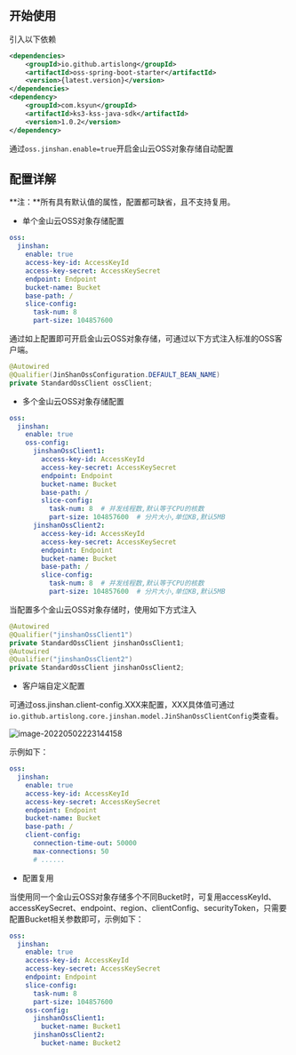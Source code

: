 ## 开始使用

引入以下依赖

```xml
<dependencies>
	<groupId>io.github.artislong</groupId>
    <artifactId>oss-spring-boot-starter</artifactId>
    <version>{latest.version}</version>
</dependencies>
<dependency>
    <groupId>com.ksyun</groupId>
    <artifactId>ks3-kss-java-sdk</artifactId>
    <version>1.0.2</version>
</dependency>
```

通过`oss.jinshan.enable=true`开启金山云OSS对象存储自动配置

## 配置详解

**注：**所有具有默认值的属性，配置都可缺省，且不支持复用。

- 单个金山云OSS对象存储配置

```yaml
oss:
  jinshan:
    enable: true
    access-key-id: AccessKeyId
    access-key-secret: AccessKeySecret
    endpoint: Endpoint
    bucket-name: Bucket
    base-path: /
    slice-config:
      task-num: 8
      part-size: 104857600
```

通过如上配置即可开启金山云OSS对象存储，可通过以下方式注入标准的OSS客户端。

```java
@Autowired
@Qualifier(JinShanOssConfiguration.DEFAULT_BEAN_NAME)
private StandardOssClient ossClient;
```

- 多个金山云OSS对象存储配置

```yaml
oss:
  jinshan:
    enable: true
    oss-config:
      jinshanOssClient1:
        access-key-id: AccessKeyId
    	access-key-secret: AccessKeySecret
    	endpoint: Endpoint
    	bucket-name: Bucket
	    base-path: /
        slice-config:
          task-num: 8  # 并发线程数,默认等于CPU的核数
          part-size: 104857600  # 分片大小,单位KB,默认5MB
      jinshanOssClient2:
        access-key-id: AccessKeyId
    	access-key-secret: AccessKeySecret
    	endpoint: Endpoint
    	bucket-name: Bucket
	    base-path: /
        slice-config:
          task-num: 8  # 并发线程数,默认等于CPU的核数
          part-size: 104857600  # 分片大小,单位KB,默认5MB
```

当配置多个金山云OSS对象存储时，使用如下方式注入

```java
@Autowired
@Qualifier("jinshanOssClient1")
private StandardOssClient jinshanOssClient1;
@Autowired
@Qualifier("jinshanOssClient2")
private StandardOssClient jinshanOssClient2;
```

- 客户端自定义配置

可通过oss.jinshan.client-config.XXX来配置，XXX具体值可通过`io.github.artislong.core.jinshan.model.JinShanOssClientConfig`类查看。

![image-20220502223144158](C:\Users\15221\AppData\Roaming\Typora\typora-user-images\image-20220502223144158.png)

示例如下：

```yaml
oss:
  jinshan:
    enable: true
    access-key-id: AccessKeyId
    access-key-secret: AccessKeySecret
    endpoint: Endpoint
    bucket-name: Bucket
    base-path: /
    client-config:
      connection-time-out: 50000
      max-connections: 50
      # ...... 
```

- 配置复用

当使用同一个金山云OSS对象存储多个不同Bucket时，可复用accessKeyId、accessKeySecret、endpoint、region、clientConfig、securityToken，只需要配置Bucket相关参数即可，示例如下：

```yaml
oss:
  jinshan:
    enable: true
    access-key-id: AccessKeyId
    access-key-secret: AccessKeySecret
    endpoint: Endpoint
    slice-config:
      task-num: 8
      part-size: 104857600
	oss-config:
      jinshanOssClient1:
        bucket-name: Bucket1
      jinshanOssClient2:
        bucket-name: Bucket2
```

